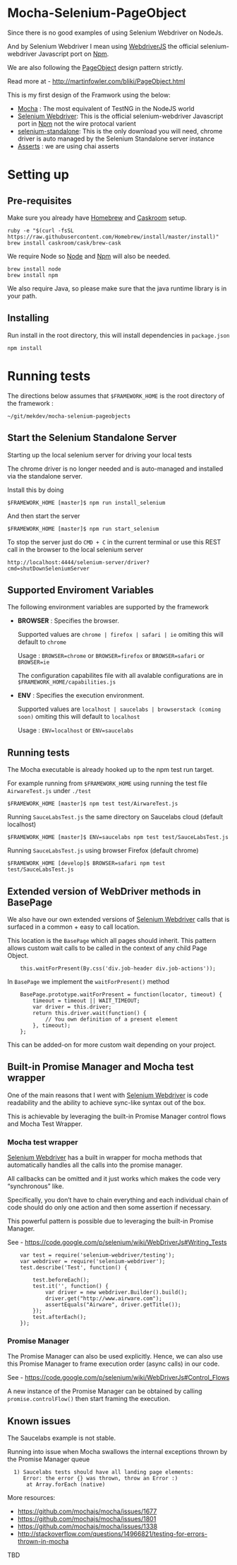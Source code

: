 # Mocha-Selenium-PageObject

Since there is no good examples of using Selenium Webdriver on NodeJs. 

And by Selenium Webdriver I mean using [WebdriverJS][webdriverjs] the official selenium-webdriver Javascript port on [Npm][npm].

We are also following the [PageObject][page-objects] design pattern strictly. 

Read more at - http://martinfowler.com/bliki/PageObject.html

This is my first design of the Framwork using the below:

- [Mocha][mocha] : The most equivalent of TestNG in the NodeJS world
- [Selenium Webdriver][selenium-webdriver]: This is the official selenium-webdriver Javascript port in [Npm][npm] not the wire protocal varient 
- [selenium-standalone][selenium-standalone]: This is the only download you will need, chrome driver is auto managed by the Selenium Standalone server instance
- [Asserts][asserts] : we are using chai asserts

# Setting up

## Pre-requisites

Make sure you already have [Homebrew][homebrew] and [Caskroom][caskroom] setup.

```
ruby -e "$(curl -fsSL https://raw.githubusercontent.com/Homebrew/install/master/install)"
brew install caskroom/cask/brew-cask
```

We require Node so [Node][node] and [Npm][npm] will also be needed.

```
brew install node
brew install npm
```
We also require Java, so please make sure that the java runtime library is in your path.

## Installing

Run install in the root directory, this will install dependencies in `package.json`

```
npm install
```

# Running tests
The directions below assumes that `$FRAMEWORK_HOME` is the root directory of the framework :

```
~/git/mekdev/mocha-selenium-pageobjects
```

## Start the Selenium Standalone Server

Starting up the local selenium server for driving your local tests

The chrome driver is no longer needed and is auto-managed and installed via the standalone server.

Install this by doing

```
$FRAMEWORK_HOME [master]$ npm run install_selenium
```
And then start the server

```
$FRAMEWORK_HOME [master]$ npm run start_selenium
```

To stop the server just do `CMD + C` in the current terminal or use this REST call in the browser to the local selenium server

```
http://localhost:4444/selenium-server/driver?cmd=shutDownSeleniumServer
```

## Supported Enviroment Variables

The following environment variables are supported by the framework


- **BROWSER** : Specifies the browser. 
  
  Supported values are `chrome | firefox | safari | ie` omiting this will default to `chrome`
  
  Usage : `BROWSER=chrome` or `BROWSER=firefox` or `BROWSER=safari` or `BROWSER=ie`
  
  The configuration capabilites file with all avalable configurations are in `$FRAMEWORK_HOME/capabilities.js` 

- **ENV** : Specifies the execution environment. 
  
  Supported values are `localhost | saucelabs | browserstack (coming soon)` omiting this will default to `localhost`
  
  Usage : `ENV=localhost` or `ENV=saucelabs`


## Running tests

The Mocha executable is already hooked up to the npm test run target.

For example running from `$FRAMEWORK_HOME` using running the test file `AirwareTest.js` under `./test`

```
$FRAMEWORK_HOME [master]$ npm test test/AirwareTest.js
```

Running `SauceLabsTest.js` the same directory on Saucelabs cloud (default localhost)

```
$FRAMEWORK_HOME [master]$ ENV=saucelabs npm test test/SauceLabsTest.js
```

Running `SauceLabsTest.js`  using browser Firefox (default chrome)

```
$FRAMEWORK_HOME [develop]$ BROWSER=safari npm test test/SauceLabsTest.js
```


## Extended version of WebDriver methods in BasePage

We also have our own extended versions of [Selenium Webdriver][selenium-webdriver] calls that is surfaced in a common + easy to call location.

This location is the `BasePage` which all pages should inherit. This pattern allows custom wait calls to be called in the context of any child Page Object.

```
    this.waitForPresent(By.css('div.job-header div.job-actions'));

```

In `BasePage` we implement the `waitForPresent()` method

```
    BasePage.prototype.waitForPresent = function(locator, timeout) {
        timeout = timeout || WAIT_TIMEOUT;
        var driver = this.driver;
        return this.driver.wait(function() {
            // You own definition of a present element
        }, timeout);
    };
```

This can be added-on for more custom wait depending on your project.


## Built-in Promise Manager and Mocha test wrapper

One of the main reasons that I went with [Selenium Webdriver][selenium-webdriver] is code readability and the ability to achieve sync-like syntax out of the box.

This is achievable by leveraging the built-in Promise Manager control flows and Mocha Test Wrapper.

### Mocha test wrapper

[Selenium Webdriver][selenium-webdriver] has a built in wrapper for mocha methods that automatically handles all the calls into the promise manager. 

All callbacks can be omitted and it just works which makes the code very “synchronous” like. 

Specifically, you don’t have to chain everything and each individual chain of code should do only one action and then some assertion if necessary.

This powerful pattern is possible due to leveraging the built-in Promise Manager.

See - https://code.google.com/p/selenium/wiki/WebDriverJs#Writing_Tests 

```
    var test = require('selenium-webdriver/testing');
    var webdriver = require('selenium-webdriver');
    test.describe('Test', function() {
 
        test.beforeEach();
        test.it('', function() {
            var driver = new webdriver.Builder().build();
            driver.get("http://www.airware.com");
            assertEquals("Airware", driver.getTitle());
        });
        test.afterEach();
    });
```


### Promise Manager

The Promise Manager can also be used explicitly. Hence, we can also use this Promise Manager to frame execution order (async calls) in our code. 

See - https://code.google.com/p/selenium/wiki/WebDriverJs#Control_Flows

A new instance of the Promise Manager can be obtained by calling `promise.controlFlow()` then start framing the execution. 

## Known issues 

The Saucelabs example is not stable.

Running into issue when Mocha swallows the internal exceptions thrown by the Promise Manager queue

```
  1) Saucelabs tests should have all landing page elements:
     Error: the error {} was thrown, throw an Error :)
      at Array.forEach (native)

```

More resources: 

 - https://github.com/mochajs/mocha/issues/1677
 - https://github.com/mochajs/mocha/issues/1801
 - https://github.com/mochajs/mocha/issues/1338
 - http://stackoverflow.com/questions/14966821/testing-for-errors-thrown-in-mocha


TBD

[homebrew]: http://brew.sh
[caskroom]: http://caskroom.io/
[node]: https://nodejs.org/
[npm]: https://www.npmjs.com/
[mocha]: http://mochajs.org/
[webdriverjs]: https://code.google.com/p/selenium/wiki/WebDriverJs
[selenium-webdriver]: https://www.npmjs.com/package/selenium-webdriver
[selenium-standalone]: http://www.seleniumhq.org/download/
[chrome-driver]:https://sites.google.com/a/chromium.org/chromedriver/
[page-objects]: http://martinfowler.com/bliki/PageObject.html
[asserts]: http://chaijs.com/api/assert/